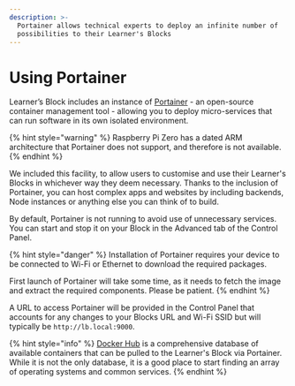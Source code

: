 ```yaml
---
description: >-
  Portainer allows technical experts to deploy an infinite number of
  possibilities to their Learner's Blocks
---
```


# Using Portainer

Learner’s Block includes an instance of [Portainer](https://www.portainer.io) - an open-source container management tool - allowing you to deploy micro-services that can run software in its own isolated environment.

{% hint style="warning" %}
Raspberry Pi Zero has a dated ARM architecture that Portainer does not support, and therefore is not available.
{% endhint %}

We included this facility, to allow users to customise and use their Learner's Blocks in whichever way they deem necessary. Thanks to the inclusion of Portainer, you can host complex apps and websites by including backends, Node instances or anything else you can think of to build.

By default, Portainer is not running to avoid use of unnecessary services. You can start and stop it on your Block in the Advanced tab of the Control Panel. 

{% hint style="danger" %}
Installation of Portainer requires your device to be connected to Wi-Fi or Ethernet to download the required packages. 

First launch of Portainer will take some time, as it needs to fetch the image and extract the required components. Please be patient. 
{% endhint %}

A URL to access Portainer will be provided in the Control Panel that accounts for any changes to your Blocks URL and Wi-Fi SSID but will typically be `http://lb.local:9000`.

{% hint style="info" %}
[Docker Hub](https://hub.docker.com) is a comprehensive database of available containers that can be pulled to the Learner's Block via Portainer. While it is not the only database, it is a good place to start finding an array of operating systems and common services.
{% endhint %}

